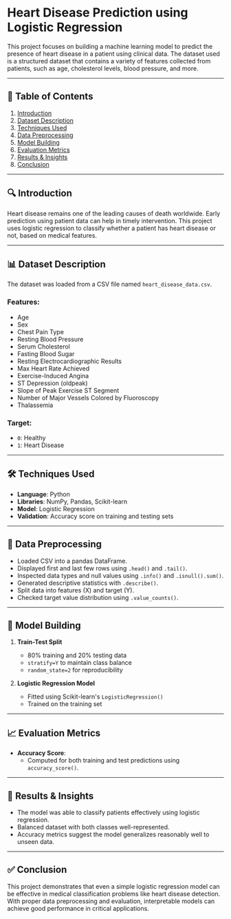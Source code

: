 
#  Heart Disease Prediction using Logistic Regression

This project focuses on building a machine learning model to predict the presence of heart disease in a patient using clinical data. The dataset used is a structured dataset that contains a variety of features collected from patients, such as age, cholesterol levels, blood pressure, and more.

---

## 📌 Table of Contents

1. [Introduction](#introduction)  
2. [Dataset Description](#dataset-description)  
3. [Techniques Used](#techniques-used)  
4. [Data Preprocessing](#data-preprocessing)  
5. [Model Building](#model-building)  
6. [Evaluation Metrics](#evaluation-metrics)  
7. [Results & Insights](#results--insights)  
8. [Conclusion](#conclusion)

---

## 🔍 Introduction

Heart disease remains one of the leading causes of death worldwide. Early prediction using patient data can help in timely intervention. This project uses logistic regression to classify whether a patient has heart disease or not, based on medical features.

---

## 📊 Dataset Description

The dataset was loaded from a CSV file named `heart_disease_data.csv`.

### Features:

- Age
- Sex
- Chest Pain Type
- Resting Blood Pressure
- Serum Cholesterol
- Fasting Blood Sugar
- Resting Electrocardiographic Results
- Max Heart Rate Achieved
- Exercise-Induced Angina
- ST Depression (oldpeak)
- Slope of Peak Exercise ST Segment
- Number of Major Vessels Colored by Fluoroscopy
- Thalassemia

### Target:

- `0`: Healthy  
- `1`: Heart Disease

---

## 🛠 Techniques Used

- **Language**: Python
- **Libraries**: NumPy, Pandas, Scikit-learn
- **Model**: Logistic Regression
- **Validation**: Accuracy score on training and testing sets

---

## 🧹 Data Preprocessing

- Loaded CSV into a pandas DataFrame.
- Displayed first and last few rows using `.head()` and `.tail()`.
- Inspected data types and null values using `.info()` and `.isnull().sum()`.
- Generated descriptive statistics with `.describe()`.
- Split data into features (X) and target (Y).
- Checked target value distribution using `.value_counts()`.

---

## 🧪 Model Building

1. **Train-Test Split**  
   - 80% training and 20% testing data  
   - `stratify=Y` to maintain class balance  
   - `random_state=2` for reproducibility  

2. **Logistic Regression Model**  
   - Fitted using Scikit-learn's `LogisticRegression()`  
   - Trained on the training set  

---

## 📈 Evaluation Metrics

- **Accuracy Score**:  
  - Computed for both training and test predictions using `accuracy_score()`.

---

## 🔎 Results & Insights

- The model was able to classify patients effectively using logistic regression.
- Balanced dataset with both classes well-represented.
- Accuracy metrics suggest the model generalizes reasonably well to unseen data.

---

## ✅ Conclusion

This project demonstrates that even a simple logistic regression model can be effective in medical classification problems like heart disease detection. With proper data preprocessing and evaluation, interpretable models can achieve good performance in critical applications.
